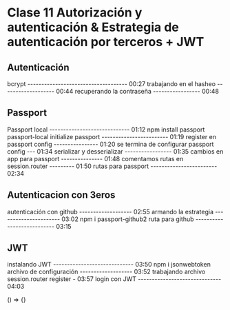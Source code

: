 # Clase 11 Autorización y autenticación & Estrategia de autenticación por terceros + JWT

## Autenticación

bcrypt ------------------------------------ 00:27
trabajando en el hasheo ------------------- 00:44
recuperando la contraseña ----------------- 00:48


## Passport

Passport local ----------------------------- 01:12    npm install passport passport-local
initialize passport ------------------------ 01:19
register en passport config ---------------- 01:20
se termina de configurar passport config --- 01:34
serializar y desserializar ----------------- 01:35
cambios en app para passport --------------- 01:48
comentamos rutas en session.router --------- 01:50
rutas para passport ------------------------ 02:34

## Autenticacion con 3eros

autenticación con github ------------------- 02:55
armando la estrategia ---------------------- 03:02    npm i passport-github2
ruta para github --------------------------- 03:15

## JWT

instalando JWT ----------------------------- 03:50    npm i jsonwebtoken
archivo de configuración ------------------- 03:52
trabajando archivo session.router register - 03:57
login con JWT ------------------------------ 04:03


() => {}